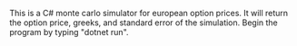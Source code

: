 This is a C# monte carlo simulator for european option prices. It will return the option price, greeks, and standard error of the simulation.
Begin the program by typing "dotnet run".
